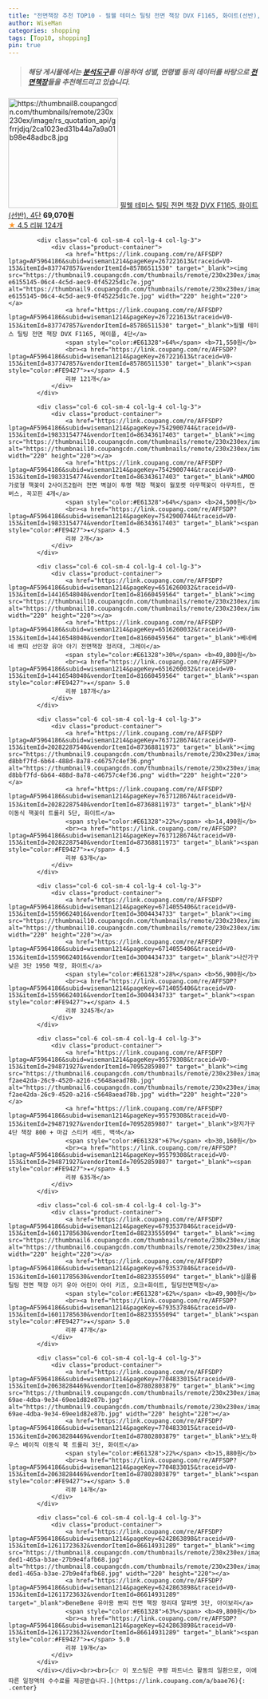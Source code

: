 ```yaml
---
title: "전면책장 추천 TOP10 - 필웰 테미스 틸팅 전면 책장 DVX F1165, 화이트(선반), 4단"
author: WiseMan
categories: shopping
tags: [Top10, shopping]
pin: true
---
```


> ##### 해당 게시물에서는 [**분석도구**](https://itemscout.io/)를 이용하여 **성별**, **연령별** 등의 데이터를 바탕으로 [**전면책장**](https://link.coupang.com/a/baae76)들을 추천해드리고 있습니다.
<div class="container"><div class="row">
            <div class="col-6 col-sm-4 col-lg-4 col-lg-3">
                <div class="product-container">
                    <a href="https://link.coupang.com/re/AFFSDP?lptag=AF5964186&subid=wiseman1214&pageKey=6714249581&traceid=V0-153&itemId=15597349340&vendorItemId=85786511544" target="_blank"><img src="https://thumbnail8.coupangcdn.com/thumbnails/remote/230x230ex/image/rs_quotation_api/gfrrjdjq/2ca1023ed31b44a7a9a01b98e48adbc8.jpg" alt="https://thumbnail8.coupangcdn.com/thumbnails/remote/230x230ex/image/rs_quotation_api/gfrrjdjq/2ca1023ed31b44a7a9a01b98e48adbc8.jpg" width="220" height="220"></a>
                    <a href="https://link.coupang.com/re/AFFSDP?lptag=AF5964186&subid=wiseman1214&pageKey=6714249581&traceid=V0-153&itemId=15597349340&vendorItemId=85786511544" target="_blank">필웰 테미스 틸팅 전면 책장 DVX F1165, 화이트(선반), 4단</a>
                    <span style="color:#E61328"></span> <b>69,070원</b>
                    <br><a href="https://link.coupang.com/re/AFFSDP?lptag=AF5964186&subid=wiseman1214&pageKey=6714249581&traceid=V0-153&itemId=15597349340&vendorItemId=85786511544" target="_blank"><span style="color:#FE9427">★</span> 4.5
                    리뷰 124개</a>
                </div>
            </div>
            
            <div class="col-6 col-sm-4 col-lg-4 col-lg-3">
                <div class="product-container">
                    <a href="https://link.coupang.com/re/AFFSDP?lptag=AF5964186&subid=wiseman1214&pageKey=267221613&traceid=V0-153&itemId=837747857&vendorItemId=85786511530" target="_blank"><img src="https://thumbnail9.coupangcdn.com/thumbnails/remote/230x230ex/image/retail/images/3884138878681946-e6155145-06c4-4c5d-aec9-0f45225d1c7e.jpg" alt="https://thumbnail9.coupangcdn.com/thumbnails/remote/230x230ex/image/retail/images/3884138878681946-e6155145-06c4-4c5d-aec9-0f45225d1c7e.jpg" width="220" height="220"></a>
                    <a href="https://link.coupang.com/re/AFFSDP?lptag=AF5964186&subid=wiseman1214&pageKey=267221613&traceid=V0-153&itemId=837747857&vendorItemId=85786511530" target="_blank">필웰 테미스 틸팅 전면 책장 DVX F1165, 메이플, 4단</a>
                    <span style="color:#E61328">64%</span> <b>71,550원</b>
                    <br><a href="https://link.coupang.com/re/AFFSDP?lptag=AF5964186&subid=wiseman1214&pageKey=267221613&traceid=V0-153&itemId=837747857&vendorItemId=85786511530" target="_blank"><span style="color:#FE9427">★</span> 4.5
                    리뷰 121개</a>
                </div>
            </div>
            
            <div class="col-6 col-sm-4 col-lg-4 col-lg-3">
                <div class="product-container">
                    <a href="https://link.coupang.com/re/AFFSDP?lptag=AF5964186&subid=wiseman1214&pageKey=7542900744&traceid=V0-153&itemId=19833154774&vendorItemId=86343617403" target="_blank"><img src="https://thumbnail10.coupangcdn.com/thumbnails/remote/230x230ex/image/vendor_inventory/9dd4/d465d18c34c0c098d2fe85195f2f3856c5d25d2a31528e007ff077234bc4.jpeg" alt="https://thumbnail10.coupangcdn.com/thumbnails/remote/230x230ex/image/vendor_inventory/9dd4/d465d18c34c0c098d2fe85195f2f3856c5d25d2a31528e007ff077234bc4.jpeg" width="220" height="220"></a>
                    <a href="https://link.coupang.com/re/AFFSDP?lptag=AF5964186&subid=wiseman1214&pageKey=7542900744&traceid=V0-153&itemId=19833154774&vendorItemId=86343617403" target="_blank">AMOO 가로형 책꽂이 2사이즈2컬러 전면 벽걸이 투명 책장 책꽂이 월포켓 아무책꽂이 아무차트, 캔버스, 꼭꼬핀 4개</a>
                    <span style="color:#E61328">64%</span> <b>24,500원</b>
                    <br><a href="https://link.coupang.com/re/AFFSDP?lptag=AF5964186&subid=wiseman1214&pageKey=7542900744&traceid=V0-153&itemId=19833154774&vendorItemId=86343617403" target="_blank"><span style="color:#FE9427">★</span> 4.5
                    리뷰 2개</a>
                </div>
            </div>
            
            <div class="col-6 col-sm-4 col-lg-4 col-lg-3">
                <div class="product-container">
                    <a href="https://link.coupang.com/re/AFFSDP?lptag=AF5964186&subid=wiseman1214&pageKey=6516260032&traceid=V0-153&itemId=14416548040&vendorItemId=81660459564" target="_blank"><img src="https://thumbnail10.coupangcdn.com/thumbnails/remote/230x230ex/image/vendor_inventory/5f76/983b8adb809daeace2fd951deebd42f3eef5781859271d39b9ba55e3a7fd.jpg" alt="https://thumbnail10.coupangcdn.com/thumbnails/remote/230x230ex/image/vendor_inventory/5f76/983b8adb809daeace2fd951deebd42f3eef5781859271d39b9ba55e3a7fd.jpg" width="220" height="220"></a>
                    <a href="https://link.coupang.com/re/AFFSDP?lptag=AF5964186&subid=wiseman1214&pageKey=6516260032&traceid=V0-153&itemId=14416548040&vendorItemId=81660459564" target="_blank">베네베네 쁘띠 선인장 유아 아기 전면책장 정리대, 그레이</a>
                    <span style="color:#E61328">30%</span> <b>49,800원</b>
                    <br><a href="https://link.coupang.com/re/AFFSDP?lptag=AF5964186&subid=wiseman1214&pageKey=6516260032&traceid=V0-153&itemId=14416548040&vendorItemId=81660459564" target="_blank"><span style="color:#FE9427">★</span> 5.0
                    리뷰 187개</a>
                </div>
            </div>
            
            <div class="col-6 col-sm-4 col-lg-4 col-lg-3">
                <div class="product-container">
                    <a href="https://link.coupang.com/re/AFFSDP?lptag=AF5964186&subid=wiseman1214&pageKey=7637128674&traceid=V0-153&itemId=20282287540&vendorItemId=87368811973" target="_blank"><img src="https://thumbnail9.coupangcdn.com/thumbnails/remote/230x230ex/image/retail/images/5443379865335963-d8bbf7fd-6b64-488d-8a78-c46757c4ef36.png" alt="https://thumbnail9.coupangcdn.com/thumbnails/remote/230x230ex/image/retail/images/5443379865335963-d8bbf7fd-6b64-488d-8a78-c46757c4ef36.png" width="220" height="220"></a>
                    <a href="https://link.coupang.com/re/AFFSDP?lptag=AF5964186&subid=wiseman1214&pageKey=7637128674&traceid=V0-153&itemId=20282287540&vendorItemId=87368811973" target="_blank">탐사 이동식 책꽂이 트롤리 5단, 화이트</a>
                    <span style="color:#E61328">22%</span> <b>14,490원</b>
                    <br><a href="https://link.coupang.com/re/AFFSDP?lptag=AF5964186&subid=wiseman1214&pageKey=7637128674&traceid=V0-153&itemId=20282287540&vendorItemId=87368811973" target="_blank"><span style="color:#FE9427">★</span> 4.5
                    리뷰 63개</a>
                </div>
            </div>
            
            <div class="col-6 col-sm-4 col-lg-4 col-lg-3">
                <div class="product-container">
                    <a href="https://link.coupang.com/re/AFFSDP?lptag=AF5964186&subid=wiseman1214&pageKey=6714055406&traceid=V0-153&itemId=15596624016&vendorItemId=3004434733" target="_blank"><img src="https://thumbnail10.coupangcdn.com/thumbnails/remote/230x230ex/image/vendor_inventory/f26d/510dd057a425e999d59498ff0b2e66e43af329a45fa181dbbdec031ae2ad.jpg" alt="https://thumbnail10.coupangcdn.com/thumbnails/remote/230x230ex/image/vendor_inventory/f26d/510dd057a425e999d59498ff0b2e66e43af329a45fa181dbbdec031ae2ad.jpg" width="220" height="220"></a>
                    <a href="https://link.coupang.com/re/AFFSDP?lptag=AF5964186&subid=wiseman1214&pageKey=6714055406&traceid=V0-153&itemId=15596624016&vendorItemId=3004434733" target="_blank">나산가구 낮은 3단 1950 책장, 화이트</a>
                    <span style="color:#E61328">28%</span> <b>56,900원</b>
                    <br><a href="https://link.coupang.com/re/AFFSDP?lptag=AF5964186&subid=wiseman1214&pageKey=6714055406&traceid=V0-153&itemId=15596624016&vendorItemId=3004434733" target="_blank"><span style="color:#FE9427">★</span> 4.5
                    리뷰 3245개</a>
                </div>
            </div>
            
            <div class="col-6 col-sm-4 col-lg-4 col-lg-3">
                <div class="product-container">
                    <a href="https://link.coupang.com/re/AFFSDP?lptag=AF5964186&subid=wiseman1214&pageKey=95579308&traceid=V0-153&itemId=294871927&vendorItemId=70952859807" target="_blank"><img src="https://thumbnail6.coupangcdn.com/thumbnails/remote/230x230ex/image/retail/images/3446227573230740-f2ae42da-26c9-4520-a216-c5648aead78b.jpg" alt="https://thumbnail6.coupangcdn.com/thumbnails/remote/230x230ex/image/retail/images/3446227573230740-f2ae42da-26c9-4520-a216-c5648aead78b.jpg" width="220" height="220"></a>
                    <a href="https://link.coupang.com/re/AFFSDP?lptag=AF5964186&subid=wiseman1214&pageKey=95579308&traceid=V0-153&itemId=294871927&vendorItemId=70952859807" target="_blank">양지가구 4단 책장 800 + 마감 스티커 세트, 백색</a>
                    <span style="color:#E61328">67%</span> <b>30,160원</b>
                    <br><a href="https://link.coupang.com/re/AFFSDP?lptag=AF5964186&subid=wiseman1214&pageKey=95579308&traceid=V0-153&itemId=294871927&vendorItemId=70952859807" target="_blank"><span style="color:#FE9427">★</span> 4.5
                    리뷰 635개</a>
                </div>
            </div>
            
            <div class="col-6 col-sm-4 col-lg-4 col-lg-3">
                <div class="product-container">
                    <a href="https://link.coupang.com/re/AFFSDP?lptag=AF5964186&subid=wiseman1214&pageKey=6793537846&traceid=V0-153&itemId=16011785630&vendorItemId=88233555094" target="_blank"><img src="https://thumbnail6.coupangcdn.com/thumbnails/remote/230x230ex/image/vendor_inventory/b838/f43b7340f2b03db7757cb8d25fc08fff241c7bc3c34e338a635c71a0769f.jpg" alt="https://thumbnail6.coupangcdn.com/thumbnails/remote/230x230ex/image/vendor_inventory/b838/f43b7340f2b03db7757cb8d25fc08fff241c7bc3c34e338a635c71a0769f.jpg" width="220" height="220"></a>
                    <a href="https://link.coupang.com/re/AFFSDP?lptag=AF5964186&subid=wiseman1214&pageKey=6793537846&traceid=V0-153&itemId=16011785630&vendorItemId=88233555094" target="_blank">심플룸 틸팅 전면 책장 아기 유아 어린이 아이 키즈, 오크+화이트, 틸딩전면책장</a>
                    <span style="color:#E61328">62%</span> <b>49,900원</b>
                    <br><a href="https://link.coupang.com/re/AFFSDP?lptag=AF5964186&subid=wiseman1214&pageKey=6793537846&traceid=V0-153&itemId=16011785630&vendorItemId=88233555094" target="_blank"><span style="color:#FE9427">★</span> 5.0
                    리뷰 47개</a>
                </div>
            </div>
            
            <div class="col-6 col-sm-4 col-lg-4 col-lg-3">
                <div class="product-container">
                    <a href="https://link.coupang.com/re/AFFSDP?lptag=AF5964186&subid=wiseman1214&pageKey=7704833015&traceid=V0-153&itemId=20638284469&vendorItemId=87802803879" target="_blank"><img src="https://thumbnail9.coupangcdn.com/thumbnails/remote/230x230ex/image/retail/images/2023/11/17/10/9/f363c955-69ae-4dba-9e34-69ee1d82e87b.jpg" alt="https://thumbnail9.coupangcdn.com/thumbnails/remote/230x230ex/image/retail/images/2023/11/17/10/9/f363c955-69ae-4dba-9e34-69ee1d82e87b.jpg" width="220" height="220"></a>
                    <a href="https://link.coupang.com/re/AFFSDP?lptag=AF5964186&subid=wiseman1214&pageKey=7704833015&traceid=V0-153&itemId=20638284469&vendorItemId=87802803879" target="_blank">보노하우스 베이직 이동식 북 트롤리 3단, 화이트</a>
                    <span style="color:#E61328">22%</span> <b>15,880원</b>
                    <br><a href="https://link.coupang.com/re/AFFSDP?lptag=AF5964186&subid=wiseman1214&pageKey=7704833015&traceid=V0-153&itemId=20638284469&vendorItemId=87802803879" target="_blank"><span style="color:#FE9427">★</span> 5.0
                    리뷰 14개</a>
                </div>
            </div>
            
            <div class="col-6 col-sm-4 col-lg-4 col-lg-3">
                <div class="product-container">
                    <a href="https://link.coupang.com/re/AFFSDP?lptag=AF5964186&subid=wiseman1214&pageKey=6242863898&traceid=V0-153&itemId=12611723632&vendorItemId=86614931289" target="_blank"><img src="https://thumbnail8.coupangcdn.com/thumbnails/remote/230x230ex/image/retail/images/2023/07/18/14/8/91f45667-ded1-465a-b3ae-27b9e4fafb68.jpg" alt="https://thumbnail8.coupangcdn.com/thumbnails/remote/230x230ex/image/retail/images/2023/07/18/14/8/91f45667-ded1-465a-b3ae-27b9e4fafb68.jpg" width="220" height="220"></a>
                    <a href="https://link.coupang.com/re/AFFSDP?lptag=AF5964186&subid=wiseman1214&pageKey=6242863898&traceid=V0-153&itemId=12611723632&vendorItemId=86614931289" target="_blank">BeneBene 유아용 쁘띠 전면 책장 정리대 알파벳 3단, 아이보리</a>
                    <span style="color:#E61328">63%</span> <b>49,800원</b>
                    <br><a href="https://link.coupang.com/re/AFFSDP?lptag=AF5964186&subid=wiseman1214&pageKey=6242863898&traceid=V0-153&itemId=12611723632&vendorItemId=86614931289" target="_blank"><span style="color:#FE9427">★</span> 5.0
                    리뷰 19개</a>
                </div>
            </div>
            </div></div><br><br>[👉 이 포스팅은 쿠팡 파트너스 활동의 일환으로, 이에 따른 일정액의 수수료를 제공받습니다.](https://link.coupang.com/a/baae76){: .center}